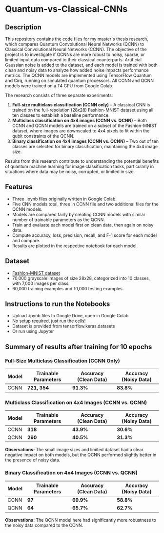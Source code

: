 # Quantum-vs-Classical-CNNs

## Description  
This repository contains the code files for my master's thesis research, which compares Quantum Convolutional Neural Networks (QCNN) to Classical Convolutional Neural Networks (CCNN). The objective of the project is to investigate if QCNNs are more robust to noisy, sparse, or limited input data compared to their classical counterparts. Artificial Gaussian noise is added to the dataset, and each model is trained with both clean and noisy data to analyze how added noise impacts performance metrics. The QCNN models are implemented using TensorFlow Quantum and Cirq, running on simulated quantum processors. All CCNN and QCNN models were trained on a T4 GPU from Google Colab.  

The research consists of three separate experiments:  
1. **Full-size multiclass classification (CCNN only)** – A classical CNN is trained on the full-resolution (28x28) Fashion-MNIST dataset using all ten classes to establish a baseline performance.  
2. **Multiclass classification on 4x4 images (CCNN vs. QCNN)** – Both CCNN and QCNN models are trained on a subset of the Fashion-MNIST dataset, where images are downscaled to 4x4 pixels to fit within the qubit constraints of the QCNN.  
3. **Binary classification on 4x4 images (CCNN vs. QCNN)** – Two out of ten classes are selected for binary classification, maintaining the 4x4 image size.  

Results from this research contribute to understanding the potential benefits of quantum machine learning for image classification tasks, particularly in situations where data may be noisy, corrupted, or limited in size.  

## Features
- Three .ipynb files originally written in Google Colab.
- Five CNN models total, three in CCNN file and two additional files for the QCNN models.
- Models are compared fairly by creating CCNN models with similar number of trainable parameters as the QCNN. 
- Train and evaluate each model first on clean data, then again on noisy data.
- Compute accuracy, loss, precision, recall, and F-1 score for each model and compare.
- Results are plotted in the respective notebook for each model. 

## Dataset
- [Fashion-MNIST dataset](https://www.kaggle.com/datasets/zalando-research/fashionmnist)
- 70,000 grayscale images of size 28x28, categorized into 10 classes, with 7,000 images per class.
- 60,000 training examples and 10,000 testing examples.

## Instructions to run the Notebooks
- Upload .ipynb files to Google Drive, open in Google Colab
- No setup required, just run the cells!
- Dataset is provided from tensorflow.keras.datasets
- Or run using Jupyter

## Summary of results after training for 10 epochs
### Full-Size Multiclass Classification (CCNN Only)  
| Model | Trainable Parameters | Accuracy (Clean Data) | Accuracy (Noisy Data) |
|--------|----------------------|----------------------|----------------------|
| CCNN | **721, 354** | **91.3%** | **83.8%** |

### Multiclass Classification on 4x4 Images (CCNN vs. QCNN)  
| Model | Trainable Parameters | Accuracy (Clean Data) | Accuracy (Noisy Data) |
|--------|----------------------|----------------------|----------------------|
| CCNN | **318** | **43.9%** | **30.6%** |
| QCNN | **290** | **40.5%** | **31.3%** |

**Observations:** The small image sizes and limited dataset had a clear negative impact on both models, but the QCNN performed slightly better in the presence of noisy data. 

### Binary Classification on 4x4 Images (CCNN vs. QCNN)  
| Model | Trainable Parameters | Accuracy (Clean Data) | Accuracy (Noisy Data) |
|--------|----------------------|----------------------|----------------------|
| CCNN | **97** | **69.9%** | **58.8%** |
| QCNN | **64** | **65.7%** | **62.7%** |

**Observations:** The QCNN model here had significantly more robustness to the noisy data compared to the CCNN.  
